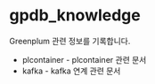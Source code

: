 # gpdb_knowledge
Greenplum 관련 정보를 기록합니다.
* plcontainer - plcontainer 관련 문서 
* kafka - kafka 연계 관련 문서
